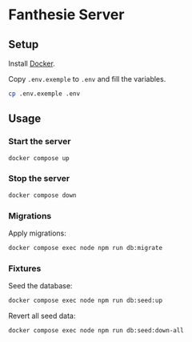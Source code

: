 # Fanthesie Server

## Setup

Install [Docker](https://docs.docker.com/get-docker/).

Copy `.env.exemple` to `.env` and fill the variables.

```bash
cp .env.exemple .env
```

## Usage

### Start the server

```bash
docker compose up
```

### Stop the server

```bash
docker compose down
```

### Migrations

Apply migrations:

```bash
docker compose exec node npm run db:migrate
```

### Fixtures

Seed the database:

```bash
docker compose exec node npm run db:seed:up
```

Revert all seed data:

```bash
docker compose exec node npm run db:seed:down-all
```
